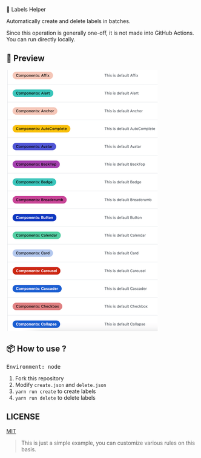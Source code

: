 🚀 Labels Helper

Automatically create and delete labels in batches.

Since this operation is generally one-off, it is not made into GitHub Actions. You can run directly locally.

## 💄 Preview

![](./labels.png)

## 📦 How to use ?

<kbd>Environment: node</kbd>

1. Fork this repository
2. Modify `create.json` and `delete.json`
3. `yarn run create` to create labels
4. `yarn run delete` to delete labels

## LICENSE

[MIT](./LICENSE)

> This is just a simple example, you can customize various rules on this basis.
